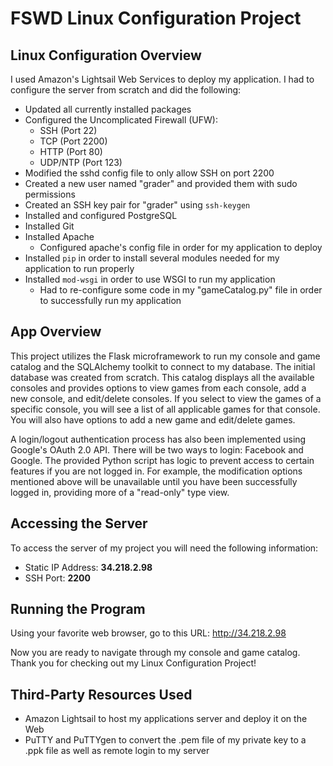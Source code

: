 # FSWD Linux Configuration Project


## Linux Configuration Overview
I used Amazon's Lightsail Web Services to deploy my application. I had to configure
the server from scratch and did the following:
- Updated all currently installed packages
- Configured the Uncomplicated Firewall (UFW):
  - SSH (Port 22)
  - TCP (Port 2200)
  - HTTP (Port 80)
  - UDP/NTP (Port 123)
- Modified the sshd config file to only allow SSH on port 2200
- Created a new user named "grader" and provided them with sudo permissions
- Created an SSH key pair for "grader" using `ssh-keygen`
- Installed and configured PostgreSQL
- Installed Git
- Installed Apache
  - Configured apache's config file in order for my application to deploy
- Installed `pip` in order to install several modules needed for my
application to run properly
- Installed `mod-wsgi` in order to use WSGI to run my application
  - Had to re-configure some code in my "gameCatalog.py" file in order to successfully
  run my application

## App Overview
This project utilizes the Flask microframework to run my console and game catalog
and the SQLAlchemy toolkit to connect to my database. The initial database
was created from scratch. This catalog displays all the available consoles and
provides options to view games from each console, add a new console, and
edit/delete consoles. If you select to view the games of a specific console, you
will see a list of all applicable games for that console. You will also have
options to add a new game and edit/delete games.  

A login/logout authentication process has also been implemented using Google's
OAuth 2.0 API. There will be two ways to login: Facebook and Google. The provided
Python script has logic to prevent access to certain features if you are not
logged in. For example, the modification options mentioned above will be
unavailable until you have been successfully logged in, providing more of a
"read-only" type view.

## Accessing the Server
To access the server of my project you will need the following information:
- Static IP Address: **34.218.2.98**
- SSH Port: **2200**

## Running the Program
Using your favorite web browser, go to this URL: http://34.218.2.98

Now you are ready to navigate through my console and game catalog. Thank you for
checking out my Linux Configuration Project!

## Third-Party Resources Used
- Amazon Lightsail to host my applications server and deploy it on the Web
- PuTTY and PuTTYgen to convert the .pem file of my private key to a .ppk file as
well as remote login to my server
